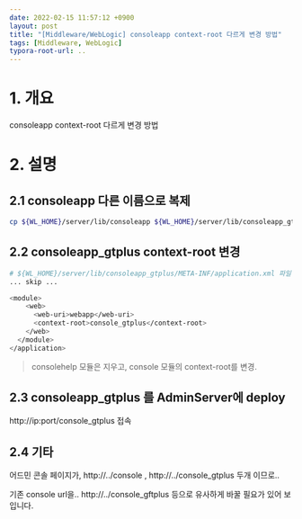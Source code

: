 ```yaml
---
date: 2022-02-15 11:57:12 +0900
layout: post
title: "[Middleware/WebLogic] consoleapp context-root 다르게 변경 방법"
tags: [Middleware, WebLogic]
typora-root-url: ..
---
```



# 1. 개요

consoleapp context-root 다르게 변경 방법



# 2. 설명

## 2.1 consoleapp 다른 이름으로 복제

```sh
cp ${WL_HOME}/server/lib/consoleapp ${WL_HOME}/server/lib/consoleapp_gtplus
```



## 2.2 consoleapp_gtplus context-root 변경

```sh
# ${WL_HOME}/server/lib/consoleapp_gtplus/META-INF/application.xml 파일 편집
... skip ...

<module>
    <web>
      <web-uri>webapp</web-uri>
      <context-root>console_gtplus</context-root>
    </web>
  </module>
</application>
```

> consolehelp 모듈은 지우고, console 모듈의 context-root를 변경.



## 2.3 consoleapp_gtplus 를 AdminServer에 deploy

http://ip:port/console_gtplus 접속



## 2.4 기타

어드민 콘솔 페이지가, http://../console  ,  http://../console_gtplus 두개 이므로..

기존 console url을.. http://../console_gftplus 등으로 유사하게 바꿀 필요가 있어 보입니다.
